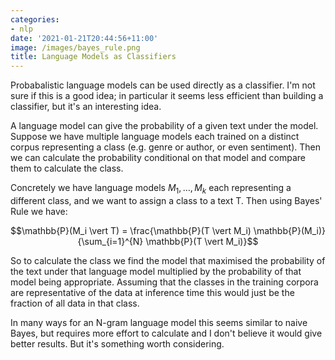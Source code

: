```yaml
---
categories:
- nlp
date: '2021-01-21T20:44:56+11:00'
image: /images/bayes_rule.png
title: Language Models as Classifiers
---
```


Probabalistic language models can be used directly as a classifier.
I'm not sure if this is a good idea; in particular it seems less efficient than building a classifier, but it's an interesting idea.

A language model can give the probability of a given text under the model.
Suppose we have multiple language models each trained on a distinct corpus representing a class (e.g. genre or author, or even sentiment).
Then we can calculate the probability conditional on that model and compare them to calculate the class.

Concretely we have language models $M_1, \ldots, M_k$ each representing a different class, and we want to assign a class to a text T.
Then using Bayes' Rule we have:

$$\mathbb{P}(M_i \vert T) = \frac{\mathbb{P}(T \vert M_i) \mathbb{P}(M_i)}{\sum_{i=1}^{N} \mathbb{P}(T \vert M_i)}$$

So to calculate the class we find the model that maximised the probability of the text under that language model multiplied by the probability of that model being appropriate.
Assuming that the classes in the training corpora are representative of the data at inference time this would just be the fraction of all data in that class.

In many ways for an N-gram language model this seems similar to naive Bayes, but requires more effort to calculate and I don't believe it would give better results.
But it's something worth considering.
